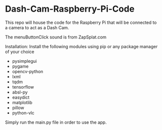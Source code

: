 # Dash-Cam-Raspberry-Pi-Code
This repo will house the code for the Raspberry Pi that will be connected to a camera to act as a Dash Cam.

The menuButtonClick sound is from ZapSplat.com

Installation: Install the following modules using pip or any package manager of your choice

- pysimplegui
- pygame
- opencv-python
- lxml
- tqdm
- tensorflow
- absl-py
- easydict
- matplotlib
- pillow
- python-vlc
 
Simply run the main.py file in order to use the app.
